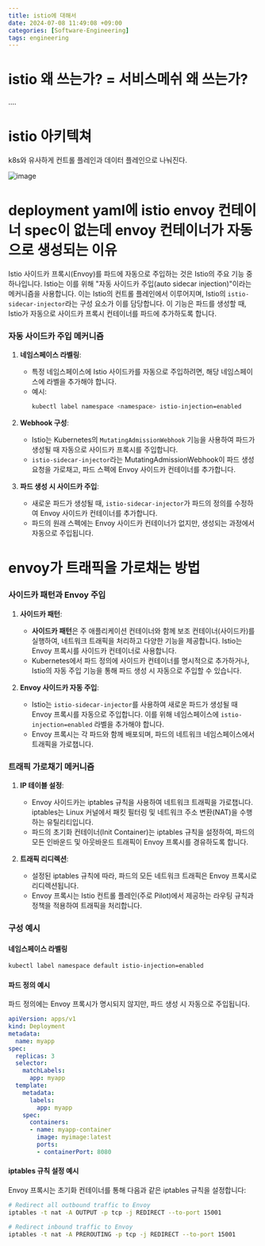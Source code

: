 ```yaml
---
title: istio에 대해서
date: 2024-07-08 11:49:08 +09:00
categories: [Software-Engineering]
tags: engineering
---
```


# istio 왜 쓰는가? = 서비스메쉬 왜 쓰는가? 

....

# istio 아키텍쳐 

k8s와 유사하게 컨트롤 플레인과 데이터 플레인으로 나눠진다. 

![image](https://github.com/guswns1659/guswns1659.github.io/assets/55608425/702a3633-c0db-4c68-b5c0-bd2938e0cfa2)


# deployment yaml에 istio envoy 컨테이너 spec이 없는데 envoy 컨테이너가 자동으로 생성되는 이유

Istio 사이드카 프록시(Envoy)를 파드에 자동으로 주입하는 것은 Istio의 주요 기능 중 하나입니다. 
Istio는 이를 위해 "자동 사이드카 주입(auto sidecar injection)"이라는 메커니즘을 사용합니다. 이는 Istio의 컨트롤 플레인에서 이루어지며, 
Istio의 `istio-sidecar-injector`라는 구성 요소가 이를 담당합니다. 이 기능은 파드를 생성할 때, Istio가 자동으로 사이드카 프록시 컨테이너를 파드에 추가하도록 합니다.

### 자동 사이드카 주입 메커니즘

1. **네임스페이스 라벨링**:
   - 특정 네임스페이스에 Istio 사이드카를 자동으로 주입하려면, 해당 네임스페이스에 라벨을 추가해야 합니다.
   - 예시:
     ```bash
     kubectl label namespace <namespace> istio-injection=enabled
     ```

2. **Webhook 구성**:
   - Istio는 Kubernetes의 `MutatingAdmissionWebhook` 기능을 사용하여 파드가 생성될 때 자동으로 사이드카 프록시를 주입합니다.
   - `istio-sidecar-injector`라는 MutatingAdmissionWebhook이 파드 생성 요청을 가로채고, 파드 스펙에 Envoy 사이드카 컨테이너를 추가합니다.

3. **파드 생성 시 사이드카 주입**:
   - 새로운 파드가 생성될 때, `istio-sidecar-injector`가 파드의 정의를 수정하여 Envoy 사이드카 컨테이너를 추가합니다.
   - 파드의 원래 스펙에는 Envoy 사이드카 컨테이너가 없지만, 생성되는 과정에서 자동으로 주입됩니다.


# envoy가 트래픽을 가로채는 방법

### 사이드카 패턴과 Envoy 주입

1. **사이드카 패턴**:
   - **사이드카 패턴**은 주 애플리케이션 컨테이너와 함께 보조 컨테이너(사이드카)를 실행하여, 네트워크 트래픽을 처리하고 다양한 기능을 제공합니다. Istio는 Envoy 프록시를 사이드카 컨테이너로 사용합니다.
   - Kubernetes에서 파드 정의에 사이드카 컨테이너를 명시적으로 추가하거나, Istio의 자동 주입 기능을 통해 파드 생성 시 자동으로 주입할 수 있습니다.

2. **Envoy 사이드카 자동 주입**:
   - Istio는 `istio-sidecar-injector`를 사용하여 새로운 파드가 생성될 때 Envoy 프록시를 자동으로 주입합니다. 이를 위해 네임스페이스에 `istio-injection=enabled` 라벨을 추가해야 합니다.
   - Envoy 프록시는 각 파드와 함께 배포되며, 파드의 네트워크 네임스페이스에서 트래픽을 가로챕니다.

### 트래픽 가로채기 메커니즘

1. **IP 테이블 설정**:
   - Envoy 사이드카는 iptables 규칙을 사용하여 네트워크 트래픽을 가로챕니다. iptables는 Linux 커널에서 패킷 필터링 및 네트워크 주소 변환(NAT)을 수행하는 유틸리티입니다.
   - 파드의 초기화 컨테이너(Init Container)는 iptables 규칙을 설정하여, 파드의 모든 인바운드 및 아웃바운드 트래픽이 Envoy 프록시를 경유하도록 합니다.

2. **트래픽 리디렉션**:
   - 설정된 iptables 규칙에 따라, 파드의 모든 네트워크 트래픽은 Envoy 프록시로 리디렉션됩니다.
   - Envoy 프록시는 Istio 컨트롤 플레인(주로 Pilot)에서 제공하는 라우팅 규칙과 정책을 적용하여 트래픽을 처리합니다.

### 구성 예시

#### 네임스페이스 라벨링

```bash
kubectl label namespace default istio-injection=enabled
```

#### 파드 정의 예시

파드 정의에는 Envoy 프록시가 명시되지 않지만, 파드 생성 시 자동으로 주입됩니다.

```yaml
apiVersion: apps/v1
kind: Deployment
metadata:
  name: myapp
spec:
  replicas: 3
  selector:
    matchLabels:
      app: myapp
  template:
    metadata:
      labels:
        app: myapp
    spec:
      containers:
      - name: myapp-container
        image: myimage:latest
        ports:
        - containerPort: 8080
```

#### iptables 규칙 설정 예시

Envoy 프록시는 초기화 컨테이너를 통해 다음과 같은 iptables 규칙을 설정합니다:

```bash
# Redirect all outbound traffic to Envoy
iptables -t nat -A OUTPUT -p tcp -j REDIRECT --to-port 15001

# Redirect inbound traffic to Envoy
iptables -t nat -A PREROUTING -p tcp -j REDIRECT --to-port 15001
```
